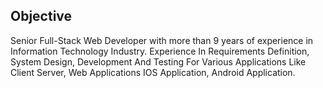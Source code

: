 Objective
---

Senior Full-Stack Web Developer with more than 9 years of experience in Information Technology Industry. Experience In Requirements Definition,  System Design, Development And Testing For Various Applications Like Client Server, Web Applications IOS Application, Android Application.